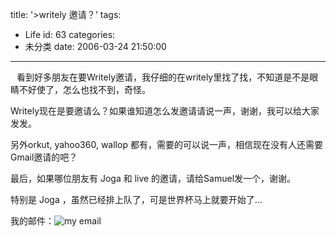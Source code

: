 title: '>writely 邀请？'
tags:
  - Life
id: 63
categories:
  - 未分类
date: 2006-03-24 21:50:00
---

>

<!-- keep -->

<div style="float: left; margin-right: 10px; margin-bottom: 10px"><!--adsense#page_block--></div>

看到好多朋友在要Writely邀请，我仔细的在writely里找了找，不知道是不是眼睛不好使了，怎么也找不到，奇怪。

Writely现在是要邀请么？如果谁知道怎么发邀请请说一声，谢谢，我可以给大家发发。

另外orkut, yahoo360, wallop 都有，需要的可以说一声，相信现在没有人还需要Gmail邀请的吧？

最后，如果哪位朋友有 Joga 和 live 的邀请，请给Samuel发一个，谢谢。

特别是 Joga ，虽然已经排上队了，可是世界杯马上就要开始了...

我的邮件：![my email](http://www.samuelchen.net/blog/wp-content/uploads/2006/03/samuel.net@gmail.png)